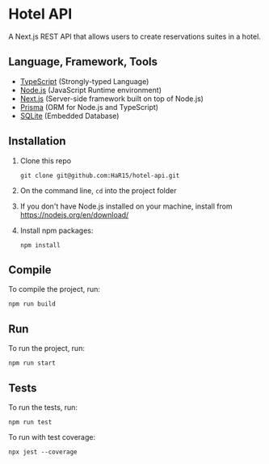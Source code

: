 # Hotel API

A Next.js REST API that allows users to create reservations suites in a hotel.

## Language, Framework, Tools

- [TypeScript](https://www.typescriptlang.org/) (Strongly-typed Language)
- [Node.js](https://nodejs.org/) (JavaScript Runtime environment)
- [Next.js](https://nextjs.org/) (Server-side framework built on top of Node.js)
- [Prisma](https://www.prisma.io/) (ORM for Node.js and TypeScript)
- [SQLite](https://www.sqlite.org/) (Embedded Database)  

## Installation

1. Clone this repo
   
   ```git clone git@github.com:HaR15/hotel-api.git```

2. On the command line, `cd` into the project folder
3. If you don't have Node.js installed on your machine, install from https://nodejs.org/en/download/
3. Install npm packages: 

    ```npm install```

## Compile

To compile the project, run:

```npm run build```

## Run

To run the project, run:

```npm run start```

## Tests

To run the tests, run:

```npm run test```

To run with test coverage:

```npx jest --coverage```